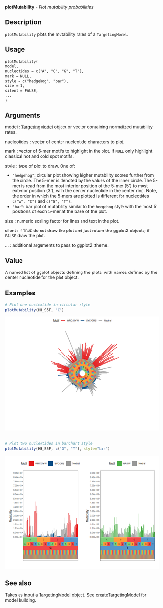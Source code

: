 **plotMutability** - *Plot mutability probabilities*

Description
--------------------

`plotMutability` plots the mutability rates of a `TargetingModel`.


Usage
--------------------
```
plotMutability(
model,
nucleotides = c("A", "C", "G", "T"),
mark = NULL,
style = c("hedgehog", "bar"),
size = 1,
silent = FALSE,
...
)
```

Arguments
-------------------

model
:   [TargetingModel](TargetingModel-class.md) object or vector containing normalized 
mutability rates.

nucleotides
:   vector of center nucleotide characters to plot.

mark
:   vector of 5-mer motifs to highlight in the plot. If `NULL`
only highlight classical hot and cold spot motifs.

style
:   type of plot to draw. One of:

+  `"hedgehog"`:  circular plot showing higher mutability
scores further from the circle. The 5-mer
is denoted by the values of the inner 
circle. The 5-mer is read from the most interior 
position of the 5-mer (5') to most exterior position 
(3'), with the center nucleotide in the center ring.
Note, the order in which the 5-mers are plotted is
different for nucleotides `c("A", "C")` and 
`c("G", "T")`.
+  `"bar"`:       bar plot of mutability similar to the 
`hedgehog` style with the most 5' positions
of each 5-mer at the base of the plot.


size
:   numeric scaling factor for lines and text in the plot.

silent
:   if `TRUE` do not draw the plot and just return the ggplot2 
objects; if `FALSE` draw the plot.

...
:   additional arguments to pass to ggplot2::theme.




Value
-------------------

A named list of ggplot objects defining the plots, with names defined by the 
center nucleotide for the plot object.



Examples
-------------------

```R
# Plot one nucleotide in circular style
plotMutability(HH_S5F, "C")

```

![2](plotMutability-2.png)

```R

# Plot two nucleotides in barchart style
plotMutability(HH_S5F, c("G", "T"), style="bar")

```

![4](plotMutability-4.png)


See also
-------------------

Takes as input a [TargetingModel](TargetingModel-class.md) object. 
See [createTargetingModel](createTargetingModel.md) for model building.






